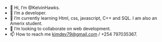 - 👋 Hi, I’m @KelvinHawks.
- 👀 I’m a developer.
- 🌱 I’m currently learning Html, css, javascript, C++ and SQL. I am also an Amerix student.
- 💞️ I’m looking to collaborate on web development.
- 📫 How to reach me kimdev79@gmail.com / +254 797035367.

<!---
KelvinHawks/KelvinHawks is a ✨ special ✨ repository because its `README.md` (this file) appears on your GitHub profile.
You can click the Preview link to take a look at your changes.
--->
